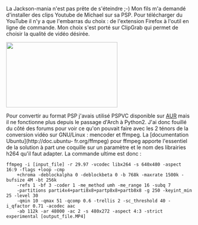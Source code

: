 <!-- title: Vidéo pour PSP avec ffmpeg -->
<!-- category: GNU/Linux -->

La Jackson-mania n'est pas prête de s'éteindre ;-) Mon fils m'a demandé
d'installer des clips Youtube de Michael sur sa PSP. <!-- more -->Pour télécharger du
YouTube il n'y a que l'embarras du choix : de l'extension Firefox à l'outil en
ligne de commande. Mon choix s'est porté sur ClipGrab qui permet de choisir la
qualité de vidéo désirée.

 [<img class="alignnone size-medium wp-image-288" title="clipgrab"
src="/images/03x/clipgrab-300x176.png" alt="" width="300" height="176" />
](/images/03x/clipgrab.png)

Pour convertir au format PSP j'avais utilisé PSPVC disponible sur
[AUR](http://aur.archlinux.org/index.php?setlang=fr) mais il ne fonctionne plus
depuis le passage d'Arch à Python2. J'ai donc fouillé du côté des forums
pour voir ce qu'on pouvait faire avec les 2 ténors de la conversion vidéo sur
GNU/Linux : mencoder et ffmpeg. La [documentation Ubuntu](http://doc.ubuntu-
fr.org/ffmpeg) pour ffmpeg apporte l'essentiel de la solution à part une
coquille sur un paramètre et le nom des librairies h264 qu'il faut adapter. La
commande ultime est donc :

``` shell
ffmpeg -i [input_file] -r 29.97 -vcodec libx264 -s 640x480 -aspect 16:9 -flags +loop -cmp
    +chroma -deblockalpha 0 -deblockbeta 0 -b 768k -maxrate 1500k -bufsize 4M -bt 256k
    -refs 1 -bf 3 -coder 1 -me_method umh -me_range 16 -subq 7
    -partitions parti4x4+parti8x8+partp8x8+partb8x8 -g 250 -keyint_min 25 -level 30
    -qmin 10 -qmax 51 -qcomp 0.6 -trellis 2 -sc_threshold 40 -i_qfactor 0.71 -acodec aac
    -ab 112k -ar 48000 -ac 2 -s 480x272 -aspect 4:3 -strict experimental [output_file.MP4]
```
